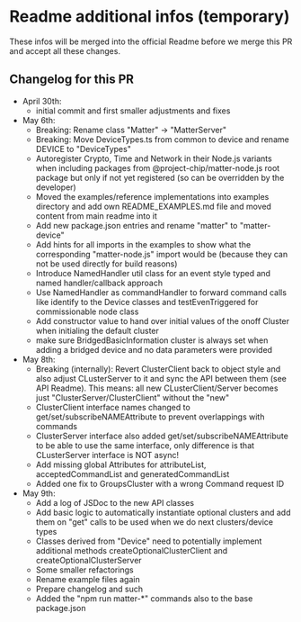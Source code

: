 # Readme additional infos (temporary)

These infos will be merged into the official Readme before we merge this PR and accept all these changes.

## Changelog for this PR
* April 30th: 
  * initial commit and first smaller adjustments and fixes
* May 6th: 
  * Breaking: Rename class "Matter" -> "MatterServer"
  * Breaking: Move DeviceTypes.ts from common to device and rename DEVICE to "DeviceTypes"
  * Autoregister Crypto, Time and Network in their Node.js variants when including packages from @project-chip/matter-node.js root package but only if not yet registered (so can be overridden by the developer)
  * Moved the examples/reference implementations into examples directory and add own README_EXAMPLES.md file and moved content from main readme into it
  * Add new package.json entries and rename "matter" to "matter-device"
  * Add hints for all imports in the examples to show what the corresponding "matter-node.js" import would be (because they can not be used directly for build reasons)
  * Introduce NamedHandler util class for an event style typed and named handler/callback approach 
  * Use NamedHandler as commandHandler to forward command calls like identify to the Device classes and testEvenTriggered for commissionable node class 
  * Add constructor value to hand over initial values of the onoff Cluster when initialing the default cluster
  * make sure BridgedBasicInformation cluster is always set when adding a bridged device and no data parameters were provided
* May 8th:
  * Breaking (internally): Revert ClusterClient back to object style and also adjust CLusterServer to it and sync the API between them (see API Readme). This means: all new CLusterClient/Server becomes just "ClusterServer/ClusterClient" without the "new"
  * ClusterClient interface names changed to get/set/subscribeNAMEAttribute to prevent overlappings with commands
  * ClusterServer interface also added get/set/subscribeNAMEAttribute to be able to use the same interface, only difference is that CLusterServer interface is NOT async!
  * Add missing global Attributes for attributeList, acceptedCommandList and generatedCommandList
  * Added one fix to GroupsCluster with a wrong Command request ID
* May 9th:
  * Add a log of JSDoc to the new API classes
  * Add basic logic to automatically instantiate optional clusters and add them on "get" calls to be used when we do next clusters/device types
  * Classes derived from "Device" need to potentially implement additional methods createOptionalClusterClient and createOptionalClusterServer
  * Some smaller refactorings
  * Rename example files again
  * Prepare changelog and such
  * Added the "npm run matter-*" commands also to the base package.json
